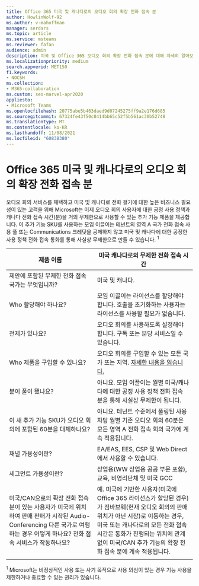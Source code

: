 ```yaml
---
title: Office 365 미국 및 캐나다로의 오디오 회의 확장 전화 접속 분
author: HowlinWolf-92
ms.author: v-mahoffman
manager: serdars
ms.topic: article
ms.service: msteams
ms.reviewer: fafan
audience: admin
description: 미국 및 Office 365 오디오 회의 확장 전화 접속 분에 대해 자세히 알아보십시오.
ms.localizationpriority: medium
search.appverid: MET150
f1.keywords:
- NOCSH
ms.collection:
- M365-collaboration
ms.custom: seo-marvel-apr2020
appliesto:
- Microsoft Teams
ms.openlocfilehash: 20775abe5b463daed9d07245275ff9a2e176d685
ms.sourcegitcommit: 67324fe43f50c8414bb65c52f5b561ac30b52748
ms.translationtype: MT
ms.contentlocale: ko-KR
ms.lasthandoff: 11/08/2021
ms.locfileid: "60838380"
---
```

# <a name="office-365-audio-conferencing-extended-dial-out-minutes-to-us-and-canada"></a>Office 365 미국 및 캐나다로의 오디오 회의 확장 전화 접속 분

오디오 회의 서비스를 채택하고 미국 및 캐나다로 전화 걸기에 대한 높은 비즈니스 필요성이 있는 고객을 위해 Microsoft는 이제 오디오 회의 사용자에 대한 공정 사용 정책과 캐나다 전화 접속 시간(분)을 거의 무제한으로 사용할 수 있는 추가 기능 제품을 제공합니다. 이 추가 기능 SKU를 사용하는 모임 이끌이는 테넌트의 영역 A 국가 전화 접속 사용 풀 또는 Communications 크레딧을 공제하지 않고 미국 및 캐나다에 대한 공정한 사용 정책 전화 접속 통화를 통해 사실상 무제한으로 만들 수 있습니다. <sup>1</sup>

|제품 이름 | 미국 캐나다로의 무제한 전화 접속 시간 |
|-----|------|
| 제안에 포함된 무제한 전화 접속 국가는 무엇입니까?| 미국 및 캐나다.|
| Who 할당해야 하나요? | 모임 이끌이는 라이선스를 할당해야 합니다. 호출을 초기화하는 사용자는 라이선스를 사용할 필요가 없습니다. |
| 전제가 있나요? | 오디오 회의를 사용하도록 설정해야 합니다. 구독 또는 분당 서비스일 수 있습니다.|
| Who 제품을 구입할 수 있나요? | 오디오 회의를 구입할 수 있는 모든 국가 또는 지역. [자세한 내용을 읽습니다.](country-and-region-availability-for-audio-conferencing-and-calling-plans/country-and-region-availability-for-audio-conferencing-and-calling-plans.md)|
| 분이 풀이 됐나요?  |아니요. 모임 이끌이는 월별 미국/캐나다에 대한 공정 사용 정책 전화 접속 분을 통해 사실상 무제한이 됩니다. |
| 이 새 추가 기능 SKU가 오디오 회의에 포함된 60분을 대체하나요? | 아니요. 테넌트 수준에서 풀링된 사용자당 월별 기존 오디오 회의 60분은 모든 영역 A 전화 접속 회의 국가에 계속 적용됩니다.|
| 채널 가용성이란?  | EA/EAS, EES, CSP 및 Web Direct에서 사용할 수 있습니다.  |
| 세그먼트 가용성이란? | 상업용(WW 상업용 공공 부문 포함), 교육, 비영리단체 및 미국 GCC |
| 미국/CAN으로의 확장 전화 접속 분이 있는 사용자가 미국에 위치하여 판매 판매가 시작된 Audio-Conferencing 다른 국가로 여행하는 경우 어떻게 하나요? 전화 접속 서비스가 작동하나요? | 예. 미국에 기반한 사용자(미국에 Office 365 라이선스가 할당된 경우)가 짐바브웨(현재 오디오 회의의 판매 위치가 아닌 시장)로 이동하는 경우, 미국 또는 캐나다로의 모든 전화 접속 시간은 통화가 진행되는 위치에 관계없이 미국/CAN 추가 기능의 확장 전화 접속 분에 계속 적용됩니다. |
|||

<sup>1</sup> Microsoft는 비정상적인 사용 또는 사기 목적으로 사용 의심이 있는 경우 기능 사용을 제한하거나 종료할 수 있는 권리가 있습니다.
